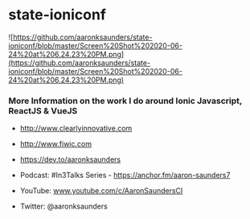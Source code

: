# state-ioniconf

![https://github.com/aaronksaunders/state-ioniconf/blob/master/Screen%20Shot%202020-06-24%20at%206.24.23%20PM.png](https://github.com/aaronksaunders/state-ioniconf/blob/master/Screen%20Shot%202020-06-24%20at%206.24.23%20PM.png)

### More Information on the work I do around Ionic Javascript, ReactJS & VueJS

- http://www.clearlyinnovative.com
- http://www.fiwic.com
- https://dev.to/aaronksaunders

- Podcast: #In3Talks Series - https://anchor.fm/aaron-saunders7
- YouTube: www.youtube.com/c/AaronSaundersCI
- Twitter: @aaronksaunders
